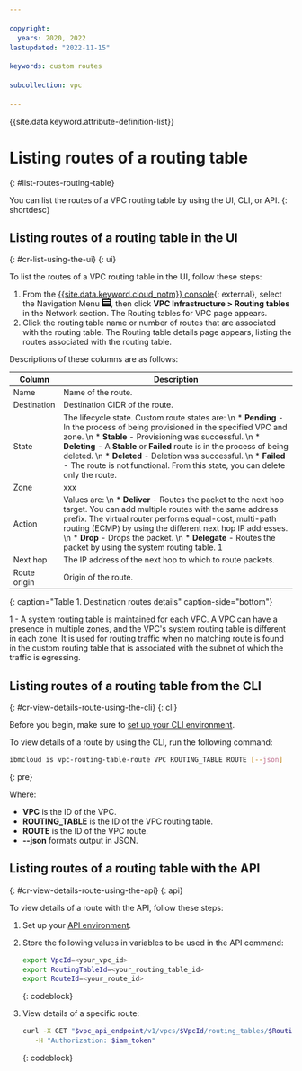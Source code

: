 ```yaml
---

copyright:
  years: 2020, 2022
lastupdated: "2022-11-15"

keywords: custom routes

subcollection: vpc

---
```


{{site.data.keyword.attribute-definition-list}}

# Listing routes of a routing table
{: #list-routes-routing-table}

You can list the routes of a VPC routing table by using the UI, CLI, or API.
{: shortdesc}

## Listing routes of a routing table in the UI
{: #cr-list-using-the-ui}
{: ui}

To list the routes of a VPC routing table in the UI, follow these steps:

1. From the [{{site.data.keyword.cloud_notm}} console](/login){: external}, select the Navigation Menu ![Navigation Menu](/images/menu_icon.png), then click **VPC Infrastructure > Routing tables** in the Network section. The Routing tables for VPC page appears.
1. Click the routing table name or number of routes that are associated with the routing table. The Routing table details page appears, listing the routes associated with the routing table.

Descriptions of these columns are as follows:

| Column | Description |
|-------|-------------|
| Name  | Name of the route. |
| Destination | Destination CIDR of the route. |
| State | The lifecycle state. Custom route states are:  \n * **Pending** - In the process of being provisioned in the specified VPC and zone.  \n * **Stable** - Provisioning was successful.  \n * **Deleting** - A **Stable** or **Failed** route is in the process of being deleted.  \n * **Deleted** - Deletion was successful.  \n * **Failed** - The route is not functional. From this state, you can delete only the route.|
| Zone  |  xxx |
| Action | Values are:  \n * **Deliver** - Routes the packet to the next hop target. You can add multiple routes with the same address prefix. The virtual router performs equal-cost, multi-path routing (ECMP) by using the different next hop IP addresses.  \n * **Drop** - Drops the packet.  \n * **Delegate** - Routes the packet by using the system routing table. 1 |
| Next hop | The IP address of the next hop to which to route packets. |
| Route origin | Origin of the route. |
{: caption="Table 1. Destination routes details" caption-side="bottom"}

1 - A system routing table is maintained for each VPC. A VPC can have a presence in multiple zones, and the VPC's system routing table is different in each zone. It is used for routing traffic when no matching route is found in the custom routing table that is associated with the subnet of which the traffic is egressing.

## Listing routes of a routing table from the CLI
{: #cr-view-details-route-using-the-cli}
{: cli}

Before you begin, make sure to [set up your CLI environment](/docs/vpc?topic=vpc-infrastructure-cli-plugin-vpc-reference).

To view details of a route by using the CLI, run the following command:

```sh
ibmcloud is vpc-routing-table-route VPC ROUTING_TABLE ROUTE [--json]
```
{: pre}

Where:

* **VPC** is the ID of the VPC.
* **ROUTING_TABLE** is the ID of the VPC routing table.
* **ROUTE** is the ID of the VPC route.
* **--json** formats output in JSON.

## Listing routes of a routing table with the API
{: #cr-view-details-route-using-the-api}
{: api}

To view details of a route with the API, follow these steps:

1. Set up your [API environment](/docs/vpc?topic=vpc-set-up-environment#api-prerequisites-setup).
1. Store the following values in variables to be used in the API command:

   ```sh
   export VpcId=<your_vpc_id>
   export RoutingTableId=<your_routing_table_id>
   export RouteId=<your_route_id>
   ```
   {: codeblock}

1. View details of a specific route:

   ```sh
   curl -X GET "$vpc_api_endpoint/v1/vpcs/$VpcId/routing_tables/$RoutingTableId/routes/$RouteId?version=$api_version&generation=2" \
      -H "Authorization: $iam_token"
   ```
   {: codeblock}
